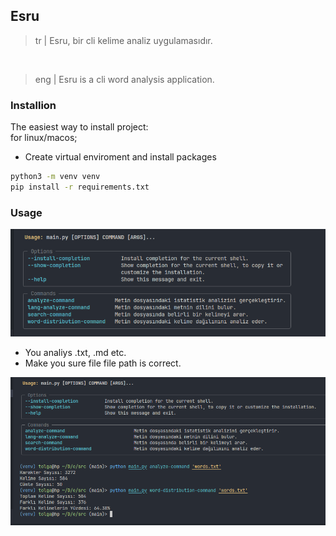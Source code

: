 ## Esru

>tr | Esru, bir cli kelime analiz uygulamasıdır.
</br>

>eng | Esru is a cli word analysis application.

### Installion
The easiest way to install project:
</br>
for linux/macos;

- Create virtual enviroment and install packages
```bash
python3 -m venv venv
pip install -r requirements.txt

```
### Usage
![Alt text](usage_menu.png)

- You analiys .txt, .md etc.
- Make you sure file file path is correct.

![Alt text](user_menu_2.png)